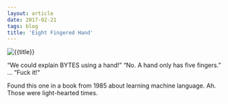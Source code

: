 ```yaml
---
layout: article
date: 2017-02-21
tags: blog
title: 'Eight Fingered Hand'
---
```


![{{title}}](../../assets/img/blog/8fingers.jpg)

“We could explain BYTES using a hand!”
“No. A hand only has five fingers.” 
… 
“Fuck it!“ 


Found this one in a book from 1985 about learning machine language. 
Ah. Those were light-hearted times.